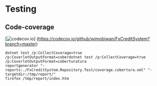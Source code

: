 
# Testing

## Code-coverage

[![codecov.io](https://codecov.io/github/wimobiwan/FxCreditSystem/coverage.svg?branch=master)]
(https://codecov.io/github/wimobiwan/FxCreditSystem?branch=master)


``` pwsh
dotnet test /p:CollectCoverage=true /p:CoverletOutputFormat=coberdotnet test /p:CollectCoverage=true /p:CoverletOutputFormat=coberturatura
reportgenerator "-reports:./FxCreditSystem.Repository.Test/coverage.cobertura.xml" "-targetdir:/tmp/report/"
firefox /tmp/report/index.htm
```